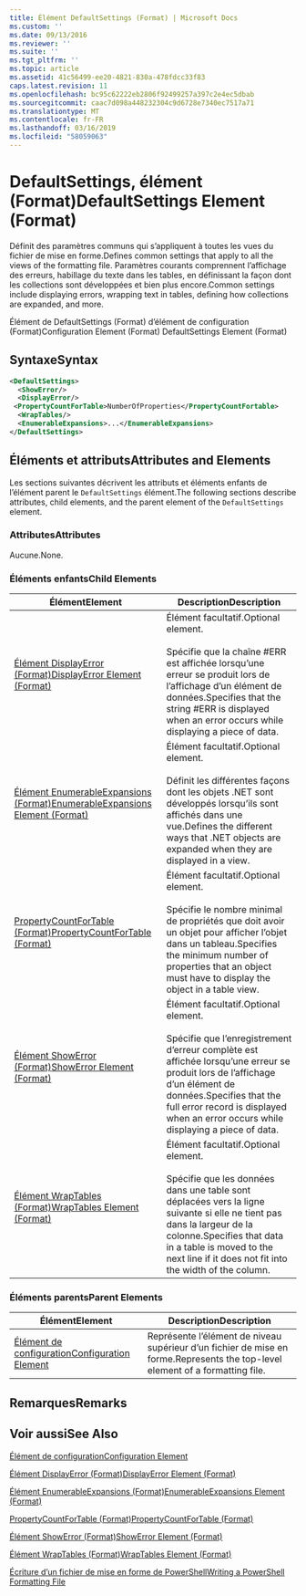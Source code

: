 ```yaml
---
title: Élément DefaultSettings (Format) | Microsoft Docs
ms.custom: ''
ms.date: 09/13/2016
ms.reviewer: ''
ms.suite: ''
ms.tgt_pltfrm: ''
ms.topic: article
ms.assetid: 41c56499-ee20-4821-830a-478fdcc33f83
caps.latest.revision: 11
ms.openlocfilehash: bc95c62222eb2806f92499257a397c2e4ec5dbab
ms.sourcegitcommit: caac7d098a448232304c9d6728e7340ec7517a71
ms.translationtype: MT
ms.contentlocale: fr-FR
ms.lasthandoff: 03/16/2019
ms.locfileid: "58059063"
---
```

# <a name="defaultsettings-element-format"></a><span data-ttu-id="db395-102">DefaultSettings, élément (Format)</span><span class="sxs-lookup"><span data-stu-id="db395-102">DefaultSettings Element (Format)</span></span>

<span data-ttu-id="db395-103">Définit des paramètres communs qui s’appliquent à toutes les vues du fichier de mise en forme.</span><span class="sxs-lookup"><span data-stu-id="db395-103">Defines common settings that apply to all the views of the formatting file.</span></span> <span data-ttu-id="db395-104">Paramètres courants comprennent l’affichage des erreurs, habillage du texte dans les tables, en définissant la façon dont les collections sont développées et bien plus encore.</span><span class="sxs-lookup"><span data-stu-id="db395-104">Common settings include displaying errors, wrapping text in tables, defining how collections are expanded, and more.</span></span>

<span data-ttu-id="db395-105">Élément de DefaultSettings (Format) d’élément de configuration (Format)</span><span class="sxs-lookup"><span data-stu-id="db395-105">Configuration Element (Format) DefaultSettings Element (Format)</span></span>

## <a name="syntax"></a><span data-ttu-id="db395-106">Syntaxe</span><span class="sxs-lookup"><span data-stu-id="db395-106">Syntax</span></span>

```xml
<DefaultSettings>
  <ShowError/>
  <DisplayError/>
 <PropertyCountForTable>NumberOfProperties</PropertyCountFortable>
  <WrapTables/>
  <EnumerableExpansions>...</EnumerableExpansions>
</DefaultSettings>
```

## <a name="attributes-and-elements"></a><span data-ttu-id="db395-107">Éléments et attributs</span><span class="sxs-lookup"><span data-stu-id="db395-107">Attributes and Elements</span></span>

<span data-ttu-id="db395-108">Les sections suivantes décrivent les attributs et éléments enfants de l’élément parent le `DefaultSettings` élément.</span><span class="sxs-lookup"><span data-stu-id="db395-108">The following sections describe attributes, child elements, and the parent element of the `DefaultSettings` element.</span></span>

### <a name="attributes"></a><span data-ttu-id="db395-109">Attributes</span><span class="sxs-lookup"><span data-stu-id="db395-109">Attributes</span></span>

<span data-ttu-id="db395-110">Aucune.</span><span class="sxs-lookup"><span data-stu-id="db395-110">None.</span></span>

### <a name="child-elements"></a><span data-ttu-id="db395-111">Éléments enfants</span><span class="sxs-lookup"><span data-stu-id="db395-111">Child Elements</span></span>

|<span data-ttu-id="db395-112">Élément</span><span class="sxs-lookup"><span data-stu-id="db395-112">Element</span></span>|<span data-ttu-id="db395-113">Description</span><span class="sxs-lookup"><span data-stu-id="db395-113">Description</span></span>|
|-------------|-----------------|
|[<span data-ttu-id="db395-114">Élément DisplayError (Format)</span><span class="sxs-lookup"><span data-stu-id="db395-114">DisplayError Element (Format)</span></span>](./displayerror-element-format.md)|<span data-ttu-id="db395-115">Élément facultatif.</span><span class="sxs-lookup"><span data-stu-id="db395-115">Optional element.</span></span><br /><br /> <span data-ttu-id="db395-116">Spécifie que la chaîne #ERR est affichée lorsqu’une erreur se produit lors de l’affichage d’un élément de données.</span><span class="sxs-lookup"><span data-stu-id="db395-116">Specifies that the string #ERR is displayed when an error occurs while displaying a piece of data.</span></span>|
|[<span data-ttu-id="db395-117">Élément EnumerableExpansions (Format)</span><span class="sxs-lookup"><span data-stu-id="db395-117">EnumerableExpansions Element (Format)</span></span>](./enumerableexpansions-element-format.md)|<span data-ttu-id="db395-118">Élément facultatif.</span><span class="sxs-lookup"><span data-stu-id="db395-118">Optional element.</span></span><br /><br /> <span data-ttu-id="db395-119">Définit les différentes façons dont les objets .NET sont développés lorsqu’ils sont affichés dans une vue.</span><span class="sxs-lookup"><span data-stu-id="db395-119">Defines the different ways that .NET objects are expanded when they are displayed in a view.</span></span>|
|[<span data-ttu-id="db395-120">PropertyCountForTable (Format)</span><span class="sxs-lookup"><span data-stu-id="db395-120">PropertyCountForTable (Format)</span></span>](./propertycountfortable-element-format.md)|<span data-ttu-id="db395-121">Élément facultatif.</span><span class="sxs-lookup"><span data-stu-id="db395-121">Optional element.</span></span><br /><br /> <span data-ttu-id="db395-122">Spécifie le nombre minimal de propriétés que doit avoir un objet pour afficher l’objet dans un tableau.</span><span class="sxs-lookup"><span data-stu-id="db395-122">Specifies the minimum number of properties that an object must have to display the object in a table view.</span></span>|
|[<span data-ttu-id="db395-123">Élément ShowError (Format)</span><span class="sxs-lookup"><span data-stu-id="db395-123">ShowError Element (Format)</span></span>](./showerror-element-format.md)|<span data-ttu-id="db395-124">Élément facultatif.</span><span class="sxs-lookup"><span data-stu-id="db395-124">Optional element.</span></span><br /><br /> <span data-ttu-id="db395-125">Spécifie que l’enregistrement d’erreur complète est affichée lorsqu’une erreur se produit lors de l’affichage d’un élément de données.</span><span class="sxs-lookup"><span data-stu-id="db395-125">Specifies that the full error record is displayed when an error occurs while displaying a piece of data.</span></span>|
|[<span data-ttu-id="db395-126">Élément WrapTables (Format)</span><span class="sxs-lookup"><span data-stu-id="db395-126">WrapTables Element (Format)</span></span>](./wraptables-element-format.md)|<span data-ttu-id="db395-127">Élément facultatif.</span><span class="sxs-lookup"><span data-stu-id="db395-127">Optional element.</span></span><br /><br /> <span data-ttu-id="db395-128">Spécifie que les données dans une table sont déplacées vers la ligne suivante si elle ne tient pas dans la largeur de la colonne.</span><span class="sxs-lookup"><span data-stu-id="db395-128">Specifies that data in a table is moved to the next line if it does not fit into the width of the column.</span></span>|

### <a name="parent-elements"></a><span data-ttu-id="db395-129">Éléments parents</span><span class="sxs-lookup"><span data-stu-id="db395-129">Parent Elements</span></span>

|<span data-ttu-id="db395-130">Élément</span><span class="sxs-lookup"><span data-stu-id="db395-130">Element</span></span>|<span data-ttu-id="db395-131">Description</span><span class="sxs-lookup"><span data-stu-id="db395-131">Description</span></span>|
|-------------|-----------------|
|[<span data-ttu-id="db395-132">Élément de configuration</span><span class="sxs-lookup"><span data-stu-id="db395-132">Configuration Element</span></span>](./configuration-element-format.md)|<span data-ttu-id="db395-133">Représente l’élément de niveau supérieur d’un fichier de mise en forme.</span><span class="sxs-lookup"><span data-stu-id="db395-133">Represents the top-level element of a formatting file.</span></span>|

## <a name="remarks"></a><span data-ttu-id="db395-134">Remarques</span><span class="sxs-lookup"><span data-stu-id="db395-134">Remarks</span></span>

## <a name="see-also"></a><span data-ttu-id="db395-135">Voir aussi</span><span class="sxs-lookup"><span data-stu-id="db395-135">See Also</span></span>

[<span data-ttu-id="db395-136">Élément de configuration</span><span class="sxs-lookup"><span data-stu-id="db395-136">Configuration Element</span></span>](./configuration-element-format.md)

[<span data-ttu-id="db395-137">Élément DisplayError (Format)</span><span class="sxs-lookup"><span data-stu-id="db395-137">DisplayError Element (Format)</span></span>](./displayerror-element-format.md)

[<span data-ttu-id="db395-138">Élément EnumerableExpansions (Format)</span><span class="sxs-lookup"><span data-stu-id="db395-138">EnumerableExpansions Element (Format)</span></span>](./enumerableexpansions-element-format.md)

[<span data-ttu-id="db395-139">PropertyCountForTable (Format)</span><span class="sxs-lookup"><span data-stu-id="db395-139">PropertyCountForTable (Format)</span></span>](./propertycountfortable-element-format.md)

[<span data-ttu-id="db395-140">Élément ShowError (Format)</span><span class="sxs-lookup"><span data-stu-id="db395-140">ShowError Element (Format)</span></span>](./showerror-element-format.md)

[<span data-ttu-id="db395-141">Élément WrapTables (Format)</span><span class="sxs-lookup"><span data-stu-id="db395-141">WrapTables Element (Format)</span></span>](./wraptables-element-format.md)

[<span data-ttu-id="db395-142">Écriture d’un fichier de mise en forme de PowerShell</span><span class="sxs-lookup"><span data-stu-id="db395-142">Writing a PowerShell Formatting File</span></span>](./writing-a-powershell-formatting-file.md)
